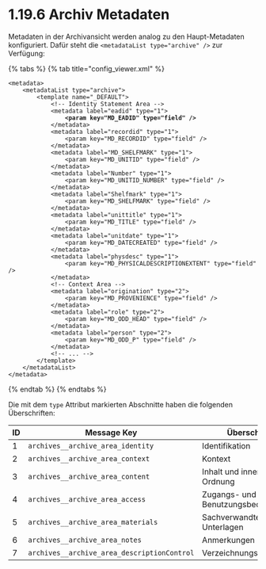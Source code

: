 # 1.19.6 Archiv Metadaten

Metadaten in der Archivansicht werden analog zu den Haupt-Metadaten konfiguriert. Dafür steht die `<metadataList type="archive" />` zur Verfügung:

{% tabs %}
{% tab title="config_viewer.xml" %}
<pre class="language-markup"><code class="lang-markup">&#x3C;metadata>
    &#x3C;metadataList type="archive">
        &#x3C;template name="_DEFAULT">
            &#x3C;!-- Identity Statement Area -->
            &#x3C;metadata label="eadid" type="1">
<strong>                &#x3C;param key="MD_EADID" type="field" />
</strong>            &#x3C;/metadata>
            &#x3C;metadata label="recordid" type="1">
                &#x3C;param key="MD_RECORDID" type="field" />
            &#x3C;/metadata>
            &#x3C;metadata label="MD_SHELFMARK" type="1">
                &#x3C;param key="MD_UNITID" type="field" />
            &#x3C;/metadata>
            &#x3C;metadata label="Number" type="1">
                &#x3C;param key="MD_UNITID_NUMBER" type="field" />
            &#x3C;/metadata>
            &#x3C;metadata label="Shelfmark" type="1">
                &#x3C;param key="MD_SHELFMARK" type="field" />
            &#x3C;/metadata>
            &#x3C;metadata label="unittitle" type="1">
                &#x3C;param key="MD_TITLE" type="field" />
            &#x3C;/metadata>
            &#x3C;metadata label="unitdate" type="1">
                &#x3C;param key="MD_DATECREATED" type="field" />
            &#x3C;/metadata>
            &#x3C;metadata label="physdesc" type="1">
                &#x3C;param key="MD_PHYSICALDESCRIPTIONEXTENT" type="field" />
            &#x3C;/metadata>
            &#x3C;!-- Context Area -->
            &#x3C;metadata label="origination" type="2">
                &#x3C;param key="MD_PROVENIENCE" type="field" />
            &#x3C;/metadata>
            &#x3C;metadata label="role" type="2">
                &#x3C;param key="MD_ODD_HEAD" type="field" />
            &#x3C;/metadata>
            &#x3C;metadata label="person" type="2">
                &#x3C;param key="MD_ODD_P" type="field" />
            &#x3C;/metadata>
            &#x3C;!-- ... -->
        &#x3C;/template>
    &#x3C;/metadataList>
&#x3C;/metadata>
</code></pre>
{% endtab %}
{% endtabs %}

Die mit dem `type` Attribut markierten Abschnitte haben die folgenden Überschriften:

<table><thead><tr><th width="68">ID</th><th width="435">Message Key</th><th>Überschrift</th></tr></thead><tbody><tr><td>1</td><td><code>archives__archive_area_identity</code></td><td>Identifikation</td></tr><tr><td>2</td><td><code>archives__archive_area_context</code></td><td>Kontext</td></tr><tr><td>3</td><td><code>archives__archive_area_content</code></td><td>Inhalt und innere Ordnung</td></tr><tr><td>4</td><td><code>archives__archive_area_access</code></td><td>Zugangs- und Benutzungsbedingungen</td></tr><tr><td>5</td><td><code>archives__archive_area_materials</code></td><td>Sachverwandte Unterlagen</td></tr><tr><td>6</td><td><code>archives__archive_area_notes</code></td><td>Anmerkungen</td></tr><tr><td>7</td><td><code>archives__archive_area_descriptionControl</code></td><td>Verzeichnungskontrolle</td></tr></tbody></table>
